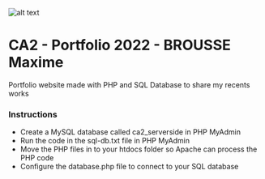 ![alt text](https://github.com/iamawimebrousse/CA2_Server-side/documentation/Logo.png?raw=true)
# CA2 - Portfolio 2022 - BROUSSE Maxime
Portfolio website made with PHP and SQL Database to share my recents works
### Instructions
* Create a MySQL database called ca2_serverside in PHP MyAdmin
* Run the code in the sql-db.txt file in PHP MyAdmin
* Move the PHP files in to your htdocs folder so Apache can process the PHP code
* Configure the database.php file to connect to your SQL database



